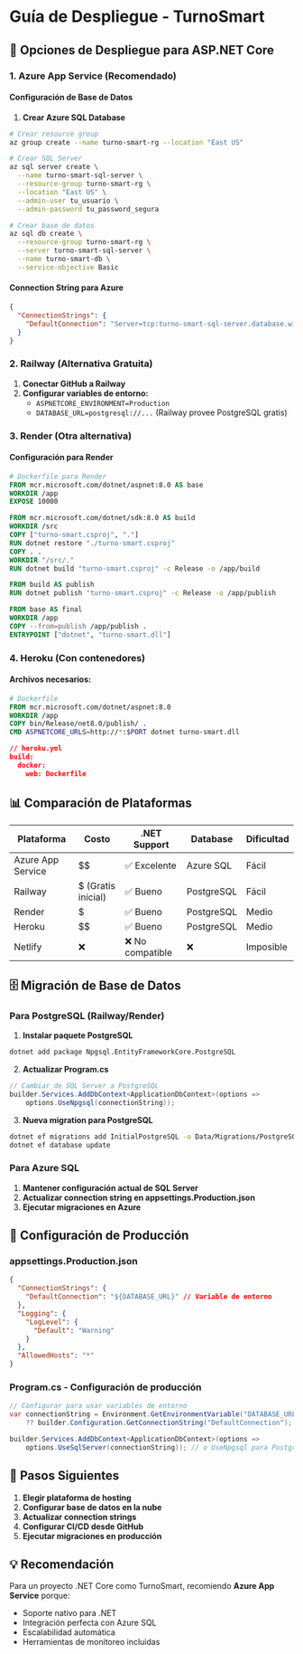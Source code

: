 # Guía de Despliegue - TurnoSmart

## 🚀 Opciones de Despliegue para ASP.NET Core

### 1. Azure App Service (Recomendado)

#### Configuración de Base de Datos
1. **Crear Azure SQL Database**
```bash
# Crear resource group
az group create --name turno-smart-rg --location "East US"

# Crear SQL Server
az sql server create \
  --name turno-smart-sql-server \
  --resource-group turno-smart-rg \
  --location "East US" \
  --admin-user tu_usuario \
  --admin-password tu_password_segura

# Crear base de datos
az sql db create \
  --resource-group turno-smart-rg \
  --server turno-smart-sql-server \
  --name turno-smart-db \
  --service-objective Basic
```

#### Connection String para Azure
```json
{
  "ConnectionStrings": {
    "DefaultConnection": "Server=tcp:turno-smart-sql-server.database.windows.net,1433;Initial Catalog=turno-smart-db;Persist Security Info=False;User ID=tu_usuario;Password=tu_password;MultipleActiveResultSets=False;Encrypt=True;TrustServerCertificate=False;Connection Timeout=30;"
  }
}
```

### 2. Railway (Alternativa Gratuita)

1. **Conectar GitHub a Railway**
2. **Configurar variables de entorno:**
   - `ASPNETCORE_ENVIRONMENT=Production`
   - `DATABASE_URL=postgresql://...` (Railway provee PostgreSQL gratis)

### 3. Render (Otra alternativa)

#### Configuración para Render
```dockerfile
# Dockerfile para Render
FROM mcr.microsoft.com/dotnet/aspnet:8.0 AS base
WORKDIR /app
EXPOSE 10000

FROM mcr.microsoft.com/dotnet/sdk:8.0 AS build
WORKDIR /src
COPY ["turno-smart.csproj", "."]
RUN dotnet restore "./turno-smart.csproj"
COPY . .
WORKDIR "/src/."
RUN dotnet build "turno-smart.csproj" -c Release -o /app/build

FROM build AS publish
RUN dotnet publish "turno-smart.csproj" -c Release -o /app/publish

FROM base AS final
WORKDIR /app
COPY --from=publish /app/publish .
ENTRYPOINT ["dotnet", "turno-smart.dll"]
```

### 4. Heroku (Con contenedores)

#### Archivos necesarios:
```dockerfile
# Dockerfile
FROM mcr.microsoft.com/dotnet/aspnet:8.0
WORKDIR /app
COPY bin/Release/net8.0/publish/ .
CMD ASPNETCORE_URLS=http://*:$PORT dotnet turno-smart.dll
```

```json
// heroku.yml
build:
  docker:
    web: Dockerfile
```

## 📊 Comparación de Plataformas

| Plataforma | Costo | .NET Support | Database | Dificultad |
|------------|-------|--------------|----------|------------|
| Azure App Service | $$ | ✅ Excelente | Azure SQL | Fácil |
| Railway | $ (Gratis inicial) | ✅ Bueno | PostgreSQL | Fácil |
| Render | $ | ✅ Bueno | PostgreSQL | Medio |
| Heroku | $$ | ✅ Bueno | PostgreSQL | Medio |
| Netlify | ❌ | ❌ No compatible | ❌ | Imposible |

## 🗄️ Migración de Base de Datos

### Para PostgreSQL (Railway/Render)

1. **Instalar paquete PostgreSQL**
```bash
dotnet add package Npgsql.EntityFrameworkCore.PostgreSQL
```

2. **Actualizar Program.cs**
```csharp
// Cambiar de SQL Server a PostgreSQL
builder.Services.AddDbContext<ApplicationDbContext>(options =>
    options.UseNpgsql(connectionString));
```

3. **Nueva migration para PostgreSQL**
```bash
dotnet ef migrations add InitialPostgreSQL -o Data/Migrations/PostgreSQL
dotnet ef database update
```

### Para Azure SQL

1. **Mantener configuración actual de SQL Server**
2. **Actualizar connection string en appsettings.Production.json**
3. **Ejecutar migraciones en Azure**

## 🔧 Configuración de Producción

### appsettings.Production.json
```json
{
  "ConnectionStrings": {
    "DefaultConnection": "${DATABASE_URL}" // Variable de entorno
  },
  "Logging": {
    "LogLevel": {
      "Default": "Warning"
    }
  },
  "AllowedHosts": "*"
}
```

### Program.cs - Configuración de producción
```csharp
// Configurar para usar variables de entorno
var connectionString = Environment.GetEnvironmentVariable("DATABASE_URL") 
    ?? builder.Configuration.GetConnectionString("DefaultConnection");

builder.Services.AddDbContext<ApplicationDbContext>(options =>
    options.UseSqlServer(connectionString)); // o UseNpgsql para PostgreSQL
```

## 📝 Pasos Siguientes

1. **Elegir plataforma de hosting**
2. **Configurar base de datos en la nube**
3. **Actualizar connection strings**
4. **Configurar CI/CD desde GitHub**
5. **Ejecutar migraciones en producción**

## 💡 Recomendación

Para un proyecto .NET Core como TurnoSmart, recomiendo **Azure App Service** porque:
- Soporte nativo para .NET
- Integración perfecta con Azure SQL
- Escalabilidad automática
- Herramientas de monitoreo incluidas
